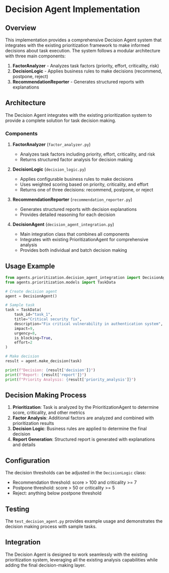 

# Decision Agent Implementation

## Overview

This implementation provides a comprehensive Decision Agent system that integrates with the existing prioritization framework to make informed decisions about task execution. The system follows a modular architecture with three main components:

1. **FactorAnalyzer** - Analyzes task factors (priority, effort, criticality, risk)
2. **DecisionLogic** - Applies business rules to make decisions (recommend, postpone, reject)
3. **RecommendationReporter** - Generates structured reports with explanations

## Architecture

The Decision Agent integrates with the existing prioritization system to provide a complete solution for task decision making.

### Components

1. **FactorAnalyzer** (`factor_analyzer.py`)
   - Analyzes task factors including priority, effort, criticality, and risk
   - Returns structured factor analysis for decision making

2. **DecisionLogic** (`decision_logic.py`)
   - Applies configurable business rules to make decisions
   - Uses weighted scoring based on priority, criticality, and effort
   - Returns one of three decisions: recommend, postpone, or reject

3. **RecommendationReporter** (`recommendation_reporter.py`)
   - Generates structured reports with decision explanations
   - Provides detailed reasoning for each decision

4. **DecisionAgent** (`decision_agent_integration.py`)
   - Main integration class that combines all components
   - Integrates with existing PrioritizationAgent for comprehensive analysis
   - Provides both individual and batch decision making

## Usage Example

```python
from agents.prioritization.decision_agent_integration import DecisionAgent
from agents.prioritization.models import TaskData

# Create decision agent
agent = DecisionAgent()

# Sample task
task = TaskData(
    task_id="task_1",
    title="Critical security fix",
    description="Fix critical vulnerability in authentication system",
    impact=9,
    urgency=8,
    is_blocking=True,
    effort=2
)

# Make decision
result = agent.make_decision(task)

print(f"Decision: {result['decision']}")
print(f"Report: {result['report']}")
print(f"Priority Analysis: {result['priority_analysis']}")
```

## Decision Making Process

1. **Prioritization**: Task is analyzed by the PrioritizationAgent to determine score, criticality, and other metrics
2. **Factor Analysis**: Additional factors are analyzed and combined with prioritization results
3. **Decision Logic**: Business rules are applied to determine the final decision
4. **Report Generation**: Structured report is generated with explanations and details

## Configuration

The decision thresholds can be adjusted in the `DecisionLogic` class:
- Recommendation threshold: score > 100 and criticality >= 7
- Postpone threshold: score > 50 or criticality >= 5
- Reject: anything below postpone threshold

## Testing

The `test_decision_agent.py` provides example usage and demonstrates the decision making process with sample tasks.

## Integration

The Decision Agent is designed to work seamlessly with the existing prioritization system, leveraging all the existing analysis capabilities while adding the final decision-making layer.

